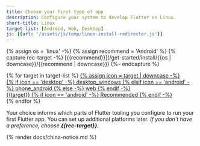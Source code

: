 ```yaml
---
title: Choose your first type of app
description: Configure your system to develop Flutter on Linux.
short-title: Linux
target-list: [Android, Web, Desktop]
js: [{url: '/assets/js/temp/linux-install-redirector.js'}]
---
```


{% assign os = 'linux' -%}
{% assign recommend = 'Android' %}
{% capture rec-target -%}
[{{recommend}}](/get-started/install/{{os | downcase}}/{{recommend | downcase}})
{%- endcapture %}

<div class="card-grid narrow">
{% for target in target-list %}
  <a class="card outlined-card install-card card-linux" id="install-{{os | remove: ' ' | downcase}}" href="/get-started/install/{{os | remove: ' ' | downcase}}/{{target | downcase}}" aria-label="Linux setup instructions for first deploying to {{target}}">
    {% assign icon = target | downcase -%}
    <div class="card-leading">
      {% if icon == 'desktop' -%}
        <span class="material-symbols" aria-hidden="true" translate="no">desktop_windows</span>
      {% elsif icon == 'android' -%}
        <span class="material-symbols" aria-hidden="true" translate="no">phone_android</span>
      {% else -%}
        <span class="material-symbols" aria-hidden="true" translate="no">web</span>
      {% endif -%}
    </div>
    <div class="card-header text-center">
      <span class="card-title">{{target}}</span>
      {% if icon == 'android' -%}
        <span class="card-subtitle">Recommended</span>
      {% endif -%}
    </div>
  </a>
{% endfor %}
</div>

Your choice informs which parts of Flutter tooling you configure
to run your first Flutter app.
You can set up additional platforms later.
_If you don't have a preference, choose **{{rec-target}}**._

{% render docs/china-notice.md %}
